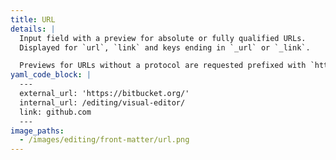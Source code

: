 ```yaml
---
title: URL
details: |
  Input field with a preview for absolute or fully qualified URLs.
  Displayed for `url`, `link` and keys ending in `_url` or `_link`.

  Previews for URLs without a protocol are requested prefixed with `http://`.
yaml_code_block: |
  ---
  external_url: 'https://bitbucket.org/'
  internal_url: /editing/visual-editor/
  link: github.com
  ---
image_paths:
  - /images/editing/front-matter/url.png
---
```

